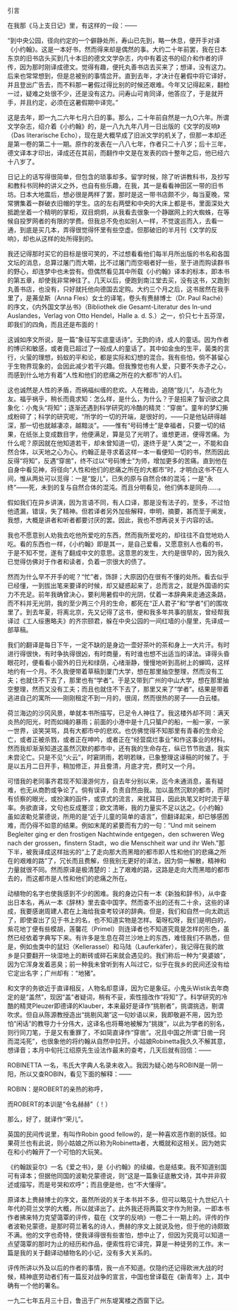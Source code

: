 引言

  

  

在我那《马上支日记》里，有这样的一段：——

  

“到中央公园，径向约定的一个僻静处所，寿山已先到，略一休息，便开手对译《小约翰》。这是一本好书，然而得来却是偶然的事。大约二十年前罢，我在日本东京的旧书店头买到几十本旧的德文文学杂志，内中有着这书的绍介和作者的评传，因为那时刚译成德文。觉得有趣，便托丸善书店去买来了；想译，没有这力。后来也常常想到，但是总被别的事情岔开。直到去年，才决计在暑假中将它译好，并且登出广告去，而不料那一暑假过得比别的时候还艰难。今年又记得起来，翻检一过，疑难之处很不少，还是没有这力。问寿山可肯同译，他答应了，于是就开手，并且约定，必须在这暑假期中译完。”

  

这是去年，即一九二六年七月六日的事。那么，二十年前自然是一九○六年。所谓文学杂志，绍介着《小约翰》的，是一八九九年八月一日出版的《文学的反响》（Das literarische Echo），现在是大概早成了旧派文学的机关了，但那一本却还是第一卷的第二十一期。原作的发表在一八八七年，作者只二十八岁；后十三年，德文译本才印出，译成还在其前，而翻作中文是在发表的四十整年之后，他已经六十八岁了。

日记上的话写得很简单，但包含的琐事却多。留学时候，除了听讲教科书，及抄写和教科书同种的讲义之外，也自有些乐趣，在我，其一是看看神田区一带的旧书坊。日本大地震后，想必很是两样了罢，那时是这一带书店颇不少，每当夏晚，常常猬集着一群破衣旧帽的学生。店的左右两壁和中央的大床上都是书，里面深处大抵跪坐着一个精明的掌柜，双目炯炯，从我看去很象一个静踞网上的大蜘蛛，在等候自投罗网者的有限的学费。但我总不免也如别人一样，不觉逡巡而入，去看一通，到底是买几本，弄得很觉得怀里有些空虚。但那破旧的半月刊《文学的反响》，却也从这样的处所得到的。

我还记得那时买它的目标是很可笑的，不过想看看他们每半月所出版的书名和各国文坛的消息，总算过屠门而大嚼，比不过屠门而空咽者好一些，至于进而购读群书的野心，却连梦中也未尝有。但偶然看见其中所载《小约翰》译本的标本，即本书的第五章，却使我非常神往了。几天以后，便跑到南江堂去买，没有这书，又跑到丸善书店，也没有，只好就托他向德国去定购。大约三个月之后，这书居然在我手里了，是茀垒斯（Anna Fles）女士的译笔，卷头有赉赫博士（Dr. Paul Raché）的序文，《内外国文学丛书》（Bibliothek die Gesamt-Literatur des In-und Auslandes，Verlag von Otto Hendel，Halle a. d. S.）之一，价只七十五芬涅，即我们的四角，而且还是布面的！

这诚如序文所说，是一篇“象征写实底童话诗”。无韵的诗，成人的童话。因为作者的博识和敏感，或者竟已超过了一般成人的童话了。其中如金虫的生平，菌类的言行，火萤的理想，蚂蚁的平和论，都是实际和幻想的混合。我有些怕，倘不甚留心于生物界现象的，会因此减少若干兴趣。但我豫觉也有人爱，只要不失赤子之心，而感到什么地方有着“人性和他们的悲痛之所在的大都市”的人们。

这也诚然是人性的矛盾，而祸福纠缠的悲欢。人在稚齿，追随“旋儿”，与造化为友。福乎祸乎，稍长而竟求知：怎么样，是什么，为什么？于是招来了智识欲之具象化：小鬼头“将知”；逐渐还遇到科学研究的冷酷的精灵：“穿凿”。童年的梦幻撕成粉碎了；科学的研究呢，“所学的一切的开端，是很好的，——只是他钻研得越深，那一切也就越凄凉，越黯淡”。——惟有“号码博士”是幸福者，只要一切的结果，在纸张上变成数目字，他便满足，算是见了光明了。谁想更进，便得苦痛。为什么呢？原因就在他知道若干，却未曾知道一切，遂终于是“人类”之一，不能和自然合体，以天地之心为心。约翰正是寻求着这样一本一看便知一切的书，然而因此反得“将知”，反遇“穿凿”，终不过以“号码博士”为师，增加更多的苦痛。直到他在自身中看见神，将径向“人性和他们的悲痛之所在的大都市”时，才明白这书不在人间，惟从两处可以觅得：一是“旋儿”，已失的原与自然合体的混沌；一是“永终”——死，未到的复与自然合体的混沌。而且分明看见，他们俩本是同舟……。

假如我们在异乡讲演，因为言语不同，有人口译，那是没有法子的，至多，不过怕他遗漏，错误，失了精神。但若译者另外加些解释，申明，摘要，甚而至于阐发，我想，大概是讲者和听者都要讨厌的罢。因此，我也不想再说关于内容的话。

我也不愿意别人劝我去吃他所爱吃的东西，然而我所爱吃的，却往往不自觉地劝人吃。看的东西也一样，《小约翰》即是其一，是自己爱看，又愿意别人也看的书，于是不知不觉，遂有了翻成中文的意思。这意思的发生，大约是很早的，因为我久已觉得仿佛对于作者和读者，负着一宗很大的债了。

然而为什么早不开手的呢？“忙”者，饰辞；大原因仍在很有不懂的处所。看去似乎已经懂，一到拔出笔来要译的时候，却又疑惑起来了，总而言之，就是外国语的实力不充足。前年我确曾决心，要利用暑假中的光阴，仗着一本辞典来走通这条路，而不料并无光阴，我的至少两三个月的生命，都死在“正人君子”和“学者”们的围攻里了。到去年夏，将离北京，先又记得了这书，便和我多年共事的朋友，曾经帮我译过《工人绥惠略夫》的齐宗颐君，躲在中央公园的一间红墙的小屋里，先译成一部草稿。

我们的翻译是每日下午，一定不缺的是身边一壶好茶叶的茶和身上一大片汗。有时进行得很快，有时争执得很凶，有时商量，有时谁也想不出适当的译法。译得头昏眼花时，便看看小窗外的日光和绿荫，心绪渐静，慢慢地听到高树上的蝉鸣，这样地约有一个月。不久我便带着草稿到厦门大学，想在那里抽空整理，然而没有工夫；也就住不下去了，那里也有“学者”。于是又带到广州的中山大学，想在那里抽空整理，然而又没有工夫；而且也就住不下去了，那里又来了“学者”。结果是带着逃进自己的寓所——刚刚租定不到一月的，很阔，然而很热的房子——白云楼。

荷兰海边的沙冈风景，单就本书所描写，已足令人神往了。我这楼外却不同：满天炎热的阳光，时而如绳的暴雨；前面的小港中是十几只蜑户的船，一船一家，一家一世界，谈笑哭骂，具有大都市中的悲欢。也仿佛觉得不知那里有青春的生命沦亡，或者正被杀戮，或者正在呻吟，或者正在“经营腐烂事业”和作这事业的材料。然而我却渐渐知道这虽然沉默的都市中，还有我的生命存在，纵已节节败退，我实未尝沦亡。只是不见“火云”，时窘阴雨，若明若昧，已象整理这译稿的时候了。于是以五月二日开手，稍加修正，并且誊清，月底才完，费时又一个月。

可惜我的老同事齐君现不知漫游何方，自去年分别以来，迄今未通消息，虽有疑难，也无从商酌或争论了。倘有误译，负责自然由我。加以虽然沉默的都市，而时有侦察的眼光，或扮演的函件，或京式的流言，来扰耳目，因此执笔又时时流于草率。务欲直译，文句也反成蹇涩；欧文清晰，我的力量实不足以达之。《小约翰》虽如波勒兑蒙德说，所用的是“近于儿童的简单的语言”，但翻译起来，却已够感困难，而仍得不如意的结果。例如末尾的紧要而有力的一句：“Und mit seinem Begleiter ging er den frostigen Nachtwinde entgegen，den schweren Weg nach der grossen，finstern Stadt，wo die Menschheit war und ihr Weh.”那下半，被我译成这样拙劣的“上了走向那大而黑暗的都市即人性和他们的悲痛之所在的艰难的路”了，冗长而且费解，但我别无更好的译法，因为倘一解散，精神和力量就很不同。然而原译是极清楚的：上了艰难的路，这路是走向大而黑暗的都市去的，而这都市是人性和他们的悲痛之所在。

动植物的名字也使我感到不少的困难。我的身边只有一本《新独和辞书》，从中查出日本名，再从一本《辞林》里去查中国字。然而查不出的还有二十余，这些的译成，我要感谢周建人君在上海给我查考较详的辞典。但是，我们和自然一向太疏远了，即使查出了见于书上的名，也不知道实物是怎样。菊呀松呀，我们是明白的，紫花地丁便有些模胡，莲馨花（Primel）则连译者也不知道究竟是怎样的形色，虽然已经依着字典写下来。有许多是生息在荷兰沙地上的东西，难怪我们不熟悉，但是，例如虫类中的鼠妇（Kellerassel）和马陆（Lauferkäfer），我记得在我的故乡是只要翻开一块湿地上的断砖或碎石来就会遇见的。我们称后一种为“臭婆娘”，因为它浑身发着恶臭；前一种我未曾听到有人叫过它，似乎在我乡的民间还没有给它定出名字；广州却有：“地猪”。

和文字的务欲近于直译相反，人物名却意译，因为它是象征。小鬼头Wistik去年商定的是“盖然”，现因“盖”者疑词，稍有不妥，索性擅改作“将知”了。科学研究的冷酷的精灵Pleuzer即德译的Klauber，本来最好是译作“挑剔者”，挑谓挑选，剔谓吹求。但自从陈源教授造出“挑剔风潮”这一句妙语以来，我即敬避不用，因为恐怕“闲话”的教导力十分伟大，这译名也将蓦地被解为“挑拨”，以此为学者的别名，则行同刀笔，于是又有重罪了，不如简直译作“穿凿”。况且中国之所谓“日凿一窍而混沌死”，也很象他的将约翰从自然中拉开。小姑娘Robinetta我久久不解其意，想译音；本月中旬托江绍原先生设法作最末的查考，几天后就有回信：——

  

ROBINETTA 一名，韦氏大字典人名录未收入。我因为疑心她与ROBIN是一阴一阳，所以又查ROBIN，看见下面的解释：——

ROBIN：是ROBERT的亲热的称呼，

而ROBERT的本训是“令名赫赫”（！）

  

那么，好了，就译作“荣儿”。

英国的民间传说里，有叫作Robin good fellow的，是一种喜欢恶作剧的妖怪。如果荷兰也有此说，则小姑娘之所以称为Robinetta者，大概就和这相关。因为她实在和小约翰开了一个可怕的大玩笑。

《约翰跋妥尔》一名《爱之书》，是《小约翰》的续编，也是结束。我不知道别国可有译本；但据他同国的波勒兑蒙德说，则“这是一篇象征底散文诗，其中并非叙述或描写，而是号哭和欢呼”；而且便是他，也“不大懂得”。

原译本上赉赫博士的序文，虽然所说的关于本书并不多，但可以略见十九世纪八十年代的荷兰文学的大概，所以就译出了。此外我还将两篇文字作为附录。一即本书作者拂来特力克望蔼覃的评传，载在《文学的反响》一卷二十一期上的。评传的作者波勒兑蒙德，是那时荷兰著名的诗人，赉赫的序文上就说及他，但于他的诗颇致不满。他的文字也奇特，使我译得很有些害怕，想中止了，但因为究竟可以知道一点望蔼覃的那时为止的经历和作品，便索性将它译完，算是一种徒劳的工作。末一篇是我的关于翻译动植物名的小记，没有多大关系的。

评传所讲以外及以后的作者的事情，我一点不知道。仅隐约还记得欧洲大战的时候，精神底劳动者们有一篇反对战争的宣言，中国也曾译载在《新青年》上，其中确有一个他的署名。

一九二七年五月三十日，鲁迅于广州东堤寓楼之西窗下记。